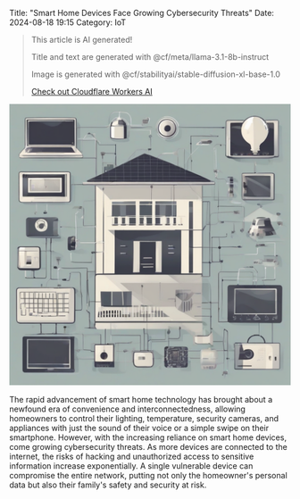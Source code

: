 Title: "Smart Home Devices Face Growing Cybersecurity Threats"
Date: 2024-08-18 19:15
Category: IoT

> This article is AI generated!
> 
> Title and text are generated with @cf/meta/llama-3.1-8b-instruct
> 
> Image is generated with @cf/stabilityai/stable-diffusion-xl-base-1.0
> 
> [Check out Cloudflare Workers AI](https://developers.cloudflare.com/workers-ai/models/)


![Alt Text](images/2024-08-18-smart-home-devices-face-growing-cybersecurity-threats.png)

The rapid advancement of smart home technology has brought about a newfound era of convenience and interconnectedness, allowing homeowners to control their lighting, temperature, security cameras, and appliances with just the sound of their voice or a simple swipe on their smartphone. However, with the increasing reliance on smart home devices, come growing cybersecurity threats. As more devices are connected to the internet, the risks of hacking and unauthorized access to sensitive information increase exponentially. A single vulnerable device can compromise the entire network, putting not only the homeowner's personal data but also their family's safety and security at risk.